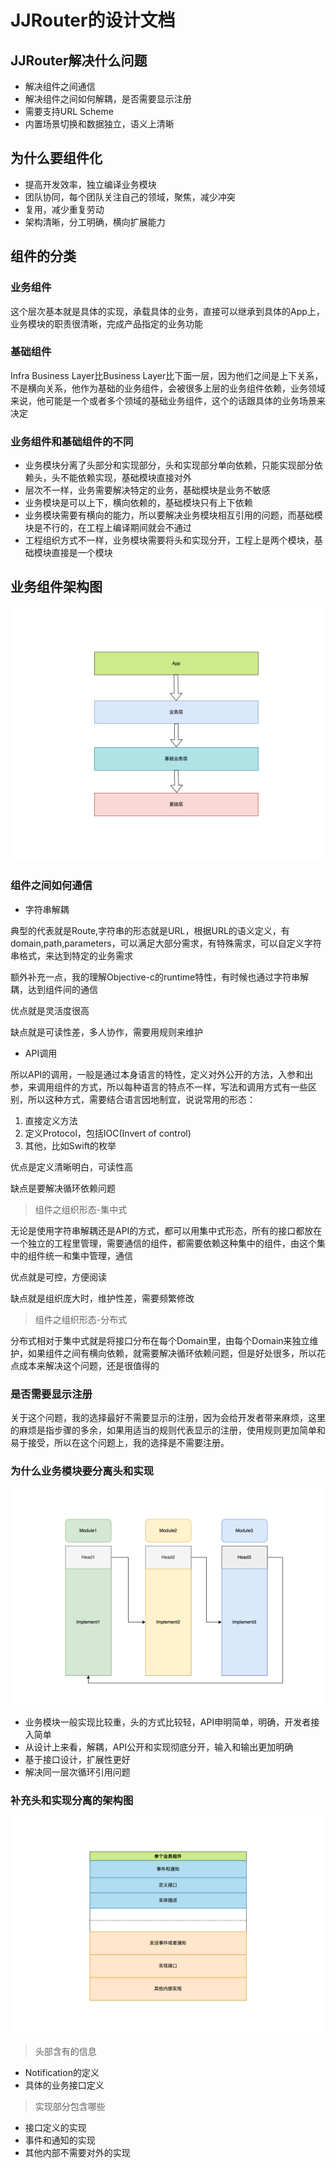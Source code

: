 # JJRouter的设计文档

## JJRouter解决什么问题

* 解决组件之间通信
* 解决组件之间如何解耦，是否需要显示注册
* 需要支持URL Scheme
* 内置场景切换和数据独立，语义上清晰

## 为什么要组件化

* 提高开发效率，独立编译业务模块
* 团队协同，每个团队关注自己的领域，聚焦，减少冲突
* 复用，减少重复劳动
* 架构清晰，分工明确，横向扩展能力

## 组件的分类

### 业务组件

这个层次基本就是具体的实现，承载具体的业务，直接可以继承到具体的App上，业务模块的职责很清晰，完成产品指定的业务功能

### 基础组件

Infra Business Layer比Business Layer比下面一层，因为他们之间是上下关系，不是横向关系，他作为基础的业务组件，会被很多上层的业务组件依赖，业务领域来说，他可能是一个或者多个领域的基础业务组件，这个的话跟具体的业务场景来决定

### 业务组件和基础组件的不同

- 业务模块分离了头部分和实现部分，头和实现部分单向依赖，只能实现部分依赖头，头不能依赖实现，基础模块直接对外
- 层次不一样，业务需要解决特定的业务，基础模块是业务不敏感
- 业务模块是可以上下，横向依赖的，基础模块只有上下依赖
- 业务模块需要有横向的能力，所以要解决业务模块相互引用的问题，而基础模块是不行的，在工程上编译期间就会不通过
- 工程组织方式不一样，业务模块需要将头和实现分开，工程上是两个模块，基础模块直接是一个模块

## 业务组件架构图

![JJRouter all-architecture](https://raw.githubusercontent.com/jezzmemo/JJRouter/master/images/all-architecture.png)

### 组件之间如何通信

* 字符串解耦

典型的代表就是Route,字符串的形态就是URL，根据URL的语义定义，有domain,path,parameters，可以满足大部分需求，有特殊需求，可以自定义字符串格式，来达到特定的业务需求

额外补充一点，我的理解Objective-c的runtime特性，有时候也通过字符串解耦，达到组件间的通信

优点就是灵活度很高

缺点就是可读性差，多人协作，需要用规则来维护

* API调用

所以API的调用，一般是通过本身语言的特性，定义对外公开的方法，入参和出参，来调用组件的方式，所以每种语言的特点不一样，写法和调用方式有一些区别，所以这种方式，需要结合语言因地制宜，说说常用的形态：

1. 直接定义方法
2. 定义Protocol，包括IOC(Invert of control)
3. 其他，比如Swift的枚举

优点是定义清晰明白，可读性高

缺点是要解决循环依赖问题

> 组件之组织形态-集中式

无论是使用字符串解耦还是API的方式，都可以用集中式形态，所有的接口都放在一个独立的工程里管理，需要通信的组件，都需要依赖这种集中的组件，由这个集中的组件统一和集中管理，通信

优点就是可控，方便阅读

缺点就是组织庞大时，维护性差，需要频繁修改

> 组件之组织形态-分布式

分布式相对于集中式就是将接口分布在每个Domain里，由每个Domain来独立维护，如果组件之间有横向依赖，就需要解决循环依赖问题，但是好处很多，所以花点成本来解决这个问题，还是很值得的

### 是否需要显示注册

关于这个问题，我的选择最好不需要显示的注册，因为会给开发者带来麻烦，这里的麻烦是指步骤的多余，如果用适当的规则代表显示的注册，使用规则更加简单和易于接受，所以在这个问题上，我的选择是不需要注册。

### 为什么业务模块要分离头和实现

![JJRouter separate module](https://raw.githubusercontent.com/jezzmemo/JJRouter/master/images/separate-module.png)

* 业务模块一般实现比较重，头的方式比较轻，API申明简单，明确，开发者接入简单
* 从设计上来看，解耦，API公开和实现彻底分开，输入和输出更加明确
* 基于接口设计，扩展性更好
* 解决同一层次循环引用问题

### 补充头和实现分离的架构图

![JJRouter single module](https://raw.githubusercontent.com/jezzmemo/JJRouter/master/images/single-module.png)

> 头部含有的信息

* Notification的定义
* 具体的业务接口定义

> 实现部分包含哪些

* 接口定义的实现
* 事件和通知的实现
* 其他内部不需要对外的实现
